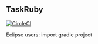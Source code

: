 TaskRuby
--------

[![CircleCI](https://circleci.com/gh/CS2103AUG2016-W15-C1/TaskRuby/tree/master.svg?style=svg)](https://circleci.com/gh/CS2103AUG2016-W15-C1/TaskRuby/tree/master)


Eclipse users: import gradle project
